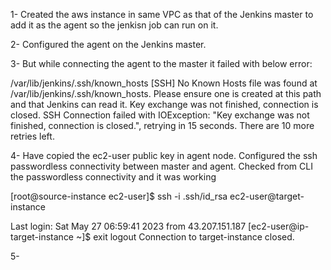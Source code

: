 
1- Created the aws instance in same VPC as that of the Jenkins master to add it as the agent so the jenkisn job can run on it.

2- Configured the agent on the Jenkins master.

3- But while connecting the agent to the master it failed with below error:

/var/lib/jenkins/.ssh/known_hosts [SSH] No Known Hosts file was found at /var/lib/jenkins/.ssh/known_hosts. Please ensure one is created at this path and that Jenkins can read it.
Key exchange was not finished, connection is closed.
SSH Connection failed with IOException: "Key exchange was not finished, connection is closed.", retrying in 15 seconds. There are 10 more retries left.

4- Have copied the ec2-user public key in agent node. Configured the ssh passwordless connectivity between master and agent. Checked from CLI the passwordless connectivity and it was working

[root@source-instance ec2-user]$ ssh -i .ssh/id_rsa ec2-user@target-instance
 
Last login: Sat May 27 06:59:41 2023 from 43.207.151.187
[ec2-user@ip-target-instance ~]$ exit
logout
Connection to target-instance closed.

5- 
